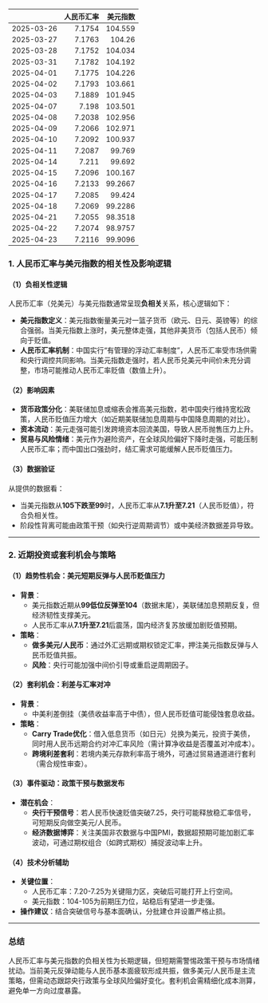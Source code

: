 |            |   人民币汇率 |   美元指数 |
|:-----------|-------------:|-----------:|
| 2025-03-26 |       7.1754 |   104.559  |
| 2025-03-27 |       7.1763 |   104.26   |
| 2025-03-28 |       7.1752 |   104.034  |
| 2025-03-31 |       7.1782 |   104.192  |
| 2025-04-01 |       7.1775 |   104.226  |
| 2025-04-02 |       7.1793 |   103.661  |
| 2025-04-03 |       7.1889 |   101.945  |
| 2025-04-07 |       7.198  |   103.501  |
| 2025-04-08 |       7.2038 |   102.956  |
| 2025-04-09 |       7.2066 |   102.971  |
| 2025-04-10 |       7.2092 |   100.937  |
| 2025-04-11 |       7.2087 |    99.769  |
| 2025-04-14 |       7.211  |    99.692  |
| 2025-04-15 |       7.2096 |   100.167  |
| 2025-04-16 |       7.2133 |    99.2667 |
| 2025-04-17 |       7.2085 |    99.424  |
| 2025-04-18 |       7.2069 |    99.2286 |
| 2025-04-21 |       7.2055 |    98.3518 |
| 2025-04-22 |       7.2074 |    98.9757 |
| 2025-04-23 |       7.2116 |    99.9096 |![图](shibor.png)



### 1. 人民币汇率与美元指数的相关性及影响逻辑

#### （1）负相关性逻辑
人民币汇率（兑美元）与美元指数通常呈现**负相关**关系，核心逻辑如下：
- **美元指数定义**：美元指数衡量美元对一篮子货币（欧元、日元、英镑等）的综合强弱。当美元指数上涨时，美元整体走强，其他非美货币（包括人民币）倾向于贬值。
- **人民币汇率机制**：中国实行“有管理的浮动汇率制度”，人民币汇率受市场供需和央行调控共同影响。当美元指数走强时，若人民币兑美元中间价未充分调整，市场可能推动人民币汇率贬值（数值上升）。

#### （2）影响因素
- **货币政策分化**：美联储加息或缩表会推高美元指数，若中国央行维持宽松政策，人民币贬值压力增大（如近期美联储加息周期与中国降息周期的对比）。
- **资本流动**：美元走强可能引发跨境资本回流美国，导致人民币抛售压力上升。
- **贸易与风险情绪**：美元作为避险资产，在全球风险偏好下降时走强，可能压制人民币汇率；而中国出口强劲时，结汇需求可能缓解人民币贬值压力。

#### （3）数据验证
从提供的数据看：
- 当美元指数从**105下跌至99**时，人民币汇率从**7.1升至7.21**（人民币贬值），符合负相关性。
- 阶段性背离可能由政策干预（如央行逆周期调节）或中美经济数据差异导致。

---

### 2. 近期投资或套利机会与策略

#### （1）趋势性机会：美元短期反弹与人民币贬值压力
- **背景**：
  - 美元指数近期从**99低位反弹至104**（数据末尾），美联储加息预期反复，但经济韧性支撑美元。
  - 人民币汇率从**7.1升至7.21**后震荡，国内经济复苏放缓加剧贬值预期。
- **策略**：
  - **做多美元/人民币**：通过外汇远期或期权锁定汇率，押注美元指数反弹与人民币贬值共振。
  - **风险**：央行可能加强中间价引导或重启逆周期因子。

#### （2）套利机会：利差与汇率对冲
- **背景**：
  - 中美利差倒挂（美债收益率高于中债），但人民币贬值可能侵蚀套息收益。
- **策略**：
  - **Carry Trade优化**：借入低息货币（如日元）兑换为美元，投资于美债，同时用人民币远期合约对冲汇率风险（需计算净收益是否覆盖对冲成本）。
  - **跨境利差套利**：若境内美元存款利率高于境外，可通过贸易通道进行套利（需合规性审查）。

#### （3）事件驱动：政策干预与数据发布
- **潜在机会**：
  - **央行干预信号**：若人民币快速贬值突破7.25，央行可能释放稳汇率信号，可短期反向做空美元/人民币。
  - **经济数据博弈**：关注美国非农数据与中国PMI，数据超预期可能加剧汇率波动，可通过期权组合（如跨式期权）捕捉波动率上升。

#### （4）技术分析辅助
- **关键位置**：
  - 人民币汇率：7.20-7.25为关键阻力区，突破后可能打开上行空间。
  - 美元指数：104-105为前期压力位，站稳后有望进一步走强。
- **操作建议**：结合突破信号与基本面确认，分批建仓并设置严格止损。

---

### 总结
人民币汇率与美元指数的负相关性为长期逻辑，但短期需警惕政策干预与市场情绪扰动。当前美元反弹动能与人民币基本面疲软形成共振，做多美元/人民币是主流策略，但需动态跟踪央行政策与全球风险偏好变化。套利机会需精细化成本测算，避免单一方向过度暴露。
